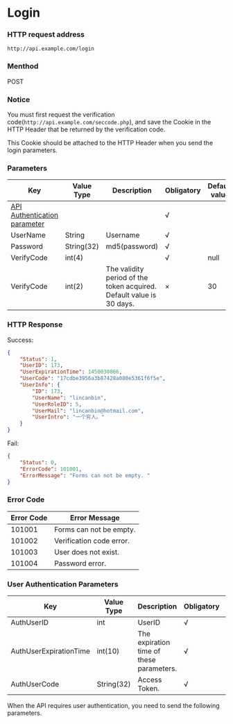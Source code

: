 # Login

###  HTTP request address
`http://api.example.com/login`


### Menthod
POST


### Notice
You must first request the verification code(`http://api.example.com/seccode.php`), and save the Cookie in the HTTP Header that be returned by the verification code. 

This Cookie should be attached to the HTTP Header when you send the login parameters.


### Parameters
Key|Value Type|Description|Obligatory|Default value
---|---|---|---|---
[API Authentication parameter](authentication.md#parameters)|||√|
UserName|String|Username|√|
Password|String(32)|md5(password)|√|
VerifyCode|int(4)||√|null
VerifyCode|int(2)|The validity period of the token acquired. Default value is 30 days. |×|30


### HTTP Response
Success:
```json
{
    "Status": 1,
    "UserID": 173,
    "UserExpirationTime": 1450030066,
    "UserCode": "17cdbe3956a3b87428a080e5361f6f5e",
    "UserInfo": {
        "ID": 173,
        "UserName": "lincanbin",
        "UserRoleID": 5,
        "UserMail": "lincanbin@hotmail.com",
        "UserIntro": "一个穷人。"
    }
}
```

Fail:
```json
{
	"Status": 0,
	"ErrorCode": 101001,
	"ErrorMessage": "Forms can not be empty. "
}
```

### Error Code
Error Code|Error Message
---|---
101001|Forms can not be empty. 
101002|Verification code error. 
101003|User does not exist. 
101004|Password error.


###  User Authentication Parameters
Key|Value Type|Description|Obligatory|Example
---|---|---|---|---
AuthUserID|int|UserID|√|173
AuthUserExpirationTime|int(10)|The expiration time of these parameters. |√|1450030066
AuthUserCode|String(32)|Access Token.|√|17cdbe3956a3b87428a080e5361f6f5e

When the API requires user authentication, you need to send the following parameters.
